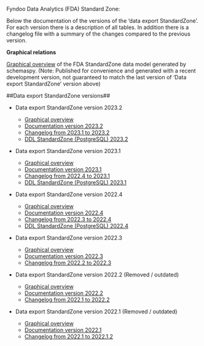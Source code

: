 Fyndoo Data Analytics (FDA) Standard Zone:

Below the documentation of the versions of the ‘data export StandardZone’. For each version there is a description of all tables. In addition there is a changelog file with a summary of the changes compared to the previous version.

**Graphical relations**

[Graphical overview](/v2023.2/relationships.html) of the FDA StandardZone data model generated by schemaspy. 
(Note: Published for convenience and generated with a recent development version, not guaranteed to match the last version of ‘Data export StandardZone’ version above)

##Data export StandardZone versions##
* Data export StandardZone version 2023.2
  * [Graphical overview](/v2023.2/relationships.html)  
  * [Documentation version 2023.2](DataExport_StandardZone_version2023.2.pdf) 
  * [Changelog from 2023.1 to 2023.2](changelog_2023.1_2023.2.md)
  * [DDL StandardZone (PostgreSQL) 2023.2](DDL_DataExportStandardZone_2023.2.sql)

* Data export StandardZone version 2023.1 
  * [Graphical overview](/v2023.1/relationships.html)  
  * [Documentation version 2023.1](DataExport_StandardZone_version2023.1.pdf) 
  * [Changelog from 2022.4 to 2023.1](changelog_2022.4_2023.1.md)
  * [DDL StandardZone (PostgreSQL) 2023.1](DDL_DataExportStandardZone_2023.1.sql)

* Data export StandardZone version 2022.4
  * [Graphical overview](/v2022.4.x/relationships.html)  
  * [Documentation version 2022.4](DataExport_StandardZone_version2022.4.pdf) 
  * [Changelog from 2022.3 to 2022.4](changelog_2022.3_2022.4.md)
  * [DDL StandardZone (PostgreSQL) 2022.4](DDL_DataExportStandardZone_2022.4.sql)

* Data export StandardZone version 2022.3
  * [Graphical overview](/v2022.3.x/relationships.html)  
  * [Documentation version 2022.3](DataExport_StandardZone_version2022.3.pdf) 
  * [Changelog from 2022.2 to 2022.3](changelog_2022.2_2022.3.md)

* Data export StandardZone version 2022.2 (Removed / outdated)
  * [Graphical overview](/v2022.2.x/relationships.html)  
  * [Documentation version 2022.2](DataExport_StandardZone_version2022.2.pdf)
  * [Changelog from 2022.1 to 2022.2](changelog_2022.1_2022.2.md)

* Data export StandardZone version 2022.1 (Removed / outdated)
  * [Graphical overview](/v2022.1.x/relationships.html)  
  * [Documentation version 2022.1](DataExport_StandardZone_version2022.1.pdf)
  * [Changelog from 2022.1 to 2022.1.2](changelog_2022.1_2022.1.2.md)

 
